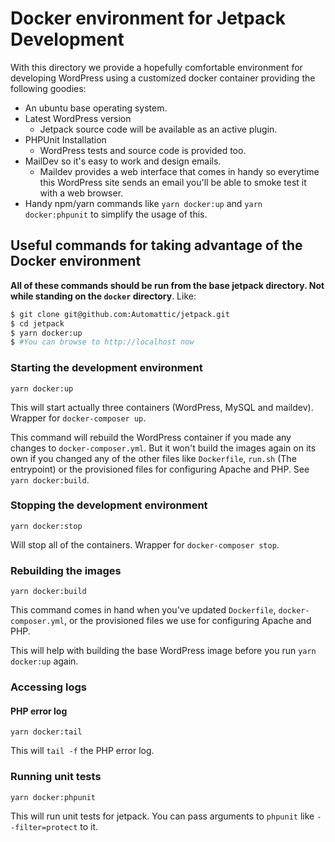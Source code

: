 # Docker environment for Jetpack Development

With this directory we provide a hopefully comfortable environment for developing WordPress using a customized docker container providing the following goodies:

* An ubuntu base operating system.
* Latest WordPress version
	* Jetpack source code will be available as an active plugin.
* PHPUnit Installation
	* WordPress tests and source code is provided too.
* MailDev so it's easy to work and design emails.
	* Maildev provides a web interface that comes in handy so everytime this WordPress site sends an email you'll be able to smoke test it with a web browser.
* Handy npm/yarn commands like `yarn docker:up` and `yarn docker:phpunit` to simplify the usage of this.

## Useful commands for taking advantage of the Docker environment

**All of these commands should be run from the base jetpack directory. Not while standing on the `docker` directory**. Like:

```sh
$ git clone git@github.com:Automattic/jetpack.git
$ cd jetpack
$ yarn docker:up
$ #You can browse to http://localhost now
```


### Starting the development environment

`yarn docker:up`

This will start actually three containers (WordPress, MySQL and maildev). Wrapper for `docker-composer up`.

This command will rebuild the WordPress container if you made any changes to `docker-composer.yml`. But it won't build the images again on its own if you changed any of the other files like `Dockerfile`, `run.sh` (The entrypoint) or the provisioned files for configuring Apache and PHP. See `yarn docker:build`.

### Stopping the development environment

`yarn docker:stop`

Will stop all of the containers. Wrapper for `docker-composer stop`.

### Rebuilding the images

`yarn docker:build`

This command comes in hand when you've updated `Dockerfile`, `docker-composer.yml`, or the provisioned files we use for configuring Apache and PHP.

This will help with building the base WordPress image before you run `yarn docker:up` again.

### Accessing logs


#### PHP error log

`yarn docker:tail`

This will `tail -f` the PHP error log.

### Running unit tests

`yarn docker:phpunit`

This will run unit tests for jetpack. You can pass arguments to `phpunit` like `--filter=protect` to it.
